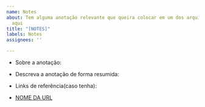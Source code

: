 ```yaml
---
name: Notes
about: Tem alguma anotação relevante que queira colocar em um dos arquivos? Faça requisição
  aqui
title: "[NOTES]"
labels: Notes
assignees: ''

---
```


* Sobre a anotação:

* Descreva a anotação de forma resumida:

* Links de referência(caso tenha):
- [NOME DA URL](URL)
